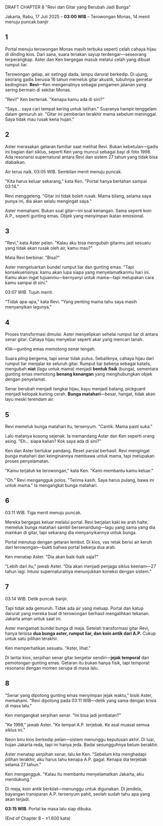 DRAFT CHAPTER 8
"Revi dan Gitar yang Berubah Jadi Bunga"

Jakarta, Rabu, 17 Juli 2025 – **03:00 WIB** – Terowongan Monas, 14 menit menuju puncak banjir

## 1
Portal menuju terowongan Monas masih terbuka seperti celah cahaya hijau di dinding kios. Dari sana, suara teriakan sayup terdengar—seseorang terperangkap. Aster dan Ken bergegas masuk melalui celah yang dibuat rumput liar.

Terowongan gelap, air setinggi dada, lampu darurat berkedip. Di ujung, seorang gadis berusia 16 tahun memeluk gitar akustik, tubuhnya gemetar kedinginan. **Revi**—Ken mengenalinya sebagai pengamen jalanan yang sering bermain di sekitar Monas.

"Revi!" Ken berteriak. "Kenapa kamu ada di sini?"

"Saya... saya cari tempat kering untuk latihan." Suaranya hampir tenggelam dalam gemuruh air. "Gitar ini pemberian terakhir mama sebelum meninggal. Saya tidak mau rusak kena hujan."

## 2
Aster merasakan getaran familiar saat melihat Revi. Bukan kebetulan—gadis ini bagian dari siklus, seperti Ken yang muncul sebagai bayi di foto 1998. Ada resonansi supernatural antara Revi dan sistem 27 tahun yang tidak bisa diabaikan.

Air terus naik. 03:05 WIB. Sembilan menit menuju puncak.

"Kita harus keluar sekarang," kata Ken. "Portal hanya bertahan sampai 03:14."

Revi menggeleng. "Gitar ini tidak boleh rusak. Mama bilang, selama saya punya ini, dia akan selalu mengingat saya."

Aster memahami. Bukan soal gitar—ini soal kenangan. Sama seperti koin A.P., seperti gunting emas. Objek yang menyimpan ikatan emosional.

## 3
"Revi," kata Aster pelan. "Kalau aku bisa mengubah gitarmu jadi sesuatu yang tidak akan rusak oleh air, kamu mau?"

Mata Revi berbinar. "Bisa?"

Aster mengeluarkan bundel rumput liar dan gunting emas. "Tapi konsekuensinya: kamu akan lupa siapa yang menyelamatkanmu hari ini. Kamu akan ingat tujuanmu—bernyanyi untuk mama—tapi melupakan cara kamu sampai di sini."

03:07 WIB. Tujuh menit.

"Tidak apa-apa," kata Revi. "Yang penting mama tahu saya masih menyanyikan lagunya."

## 4
Proses transformasi dimulai. Aster menyelipkan sehelai rumput liar di antara senar gitar. Cahaya hijau menyebar seperti akar yang mencari tanah.

*Klik*—gunting emas memotong senar tengah.

Suara *pling* bergema, tapi senar tidak putus. Sebaliknya, cahaya hijau dari rumput liar menjalar ke seluruh gitar. Rumput liar bekerja sebagai katalis, mengubah **niat** (lagu untuk mama) menjadi **bentuk fisik** (bunga), sementara gunting emas memotong **benang kenangan** yang menghubungkan objek dengan penyelamat.

Senar berubah menjadi tangkai hijau, kayu menjadi batang, pickguard menjadi kelopak kuning cerah. **Bunga matahari**—besar, hangat, tidak akan layu meski terendam air.

## 5
Revi memeluk bunga matahari itu, tersenyum. "Cantik. Mama pasti suka."

Lalu matanya kosong sejenak. Ia memandang Aster dan Ken seperti orang asing. "Eh... siapa kalian? Kok saya ada di sini?"

Ken dan Aster bertukar pandang. Reset parsial berhasil. Revi mengingat bunga matahari dan keinginannya membawa untuk mama, tapi melupakan proses penyelamatan.

"Kamu terjatuh ke terowongan," kata Ken. "Kami membantu kamu keluar."

"Oh." Revi mengangguk polos. "Terima kasih. Saya harus pulang, bawa ini untuk mama." Ia mengangkat bunga matahari.

## 6
03:11 WIB. Tiga menit menuju puncak.

Mereka bergegas keluar melalui portal. Revi berjalan kaki ke arah halte, memeluk bunga matahari sambil bersenandung—lagu yang sama yang dia mainkan di gitar, tapi sekarang dia menyanyikannya untuk bunga.

Portal menutup dengan getaran lembut. Di kios, vas retak berisi air keruh dari terowongan—bukti bahwa portal bekerja dua arah.

Ken menatap Aster. "Dia akan baik-baik saja?"

"Lebih dari itu," jawab Aster. "Dia akan menjadi penjaga siklus keenam—27 tahun lagi. Intuisi supernaturalnya menunjukkan koneksi dengan sistem."

## 7
03:14 WIB. Detik puncak banjir.

Tapi tidak ada gemuruh. Tidak ada air yang meluap. Portal dan katup darurat yang mereka buat di terowongan berhasil mengalihkan tekanan. Jakarta aman untuk saat ini.

Aster mengamati bundel bunga di meja. Setelah transformasi gitar Revi, hanya tersisa **dua bunga aster, rumput liar, dan koin antik dari A.P.** Cukup untuk satu pilihan terakhir.

Ken memperhatikan sesuatu. "Aster, lihat."

Di lantai kios, serpihan senar gitar bergetar sendiri—**jejak temporal** dari pemotongan gunting emas. Getaran itu bukan hanya fisik, tapi temporal: resonansi dengan momen serupa di masa lalu.

## 8
"Senar yang dipotong gunting emas menyimpan jejak waktu," bisik Aster, memahami. "Revi dipotong pada 03:11 WIB—detik yang sama dengan krisis di masa lalu."

Ken mengangkat serpihan senar. "Ini bisa jadi jembatan?"

"Ke 1998," jawab Aster. "Ke tempat A.P. terjebak. Ke asal muasal semua siklus ini."

Neon biru kios berkedip pelan—sistem menunggu keputusan akhir. Di luar, hujan Jakarta reda, tapi ini hanya jeda. Badai sesungguhnya belum berakhir.

Aster menatap serpihan senar, lalu ke Ken. "Sebelum kita menghadapi pilihan terakhir, aku harus tahu kenapa A.P. gagal. Kenapa dia terjebak selama 27 tahun."

Ken mengangguk. "Kalau itu membantu menyelamatkan Jakarta, aku mendukung."

Di meja, koin antik berkilat—menunggu untuk digunakan. Di jendela, bayangan transparan A.P. tersenyum pahit, seolah sudah tahu apa yang akan terjadi.

**03:15 WIB**. Portal ke masa lalu siap dibuka.

(End of Chapter 8 – ±1.600 kata)